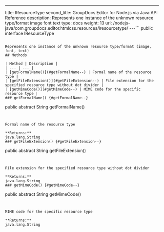 ---
title: IResourceType
second_title: GroupDocs.Editor for Node.js via Java API Reference
description: Represents one instance of the unknown resource type/format image font text
type: docs
weight: 13
url: /nodejs-java/com.groupdocs.editor.htmlcss.resources/iresourcetype/
---```
public interface IResourceType
```

Represents one instance of the unknown resource type/format (image, font, text)
## Methods

| Method | Description |
| --- | --- |
| [getFormalName()](#getFormalName--) | Formal name of the resource type |
| [getFileExtension()](#getFileExtension--) | File extension for the specified resource type without dot divider |
| [getMimeCode()](#getMimeCode--) | MIME code for the specific resource type |
### getFormalName() {#getFormalName--}
```
public abstract String getFormalName()
```


Formal name of the resource type

**Returns:**
java.lang.String
### getFileExtension() {#getFileExtension--}
```
public abstract String getFileExtension()
```


File extension for the specified resource type without dot divider

**Returns:**
java.lang.String
### getMimeCode() {#getMimeCode--}
```
public abstract String getMimeCode()
```


MIME code for the specific resource type

**Returns:**
java.lang.String

